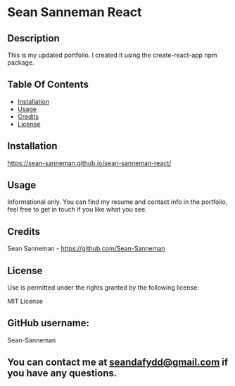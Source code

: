 # Sean Sanneman React

  ## Description

  This is my updated portfolio. I created it using the create-react-app npm package.

  ## Table Of Contents

  * [Installation](#installation)
  * [Usage](#usage)
  * [Credits](#credits)
  * [License](#rights)
  

  ## Installation

  https://sean-sanneman.github.io/sean-sanneman-react/

  ## Usage

  Informational only. You can find my resume and contact info in the portfolio, feel free to get in touch if you like what you see. 

  ## Credits

  Sean Sanneman - https://github.com/Sean-Sanneman

  ## License

  Use is permitted under the rights granted by the following license:

  MIT License

  ## GitHub username:
  Sean-Sanneman

  ## You can contact me at seandafydd@gmail.com if you have any questions.

